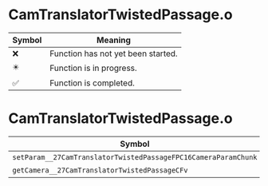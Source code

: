 # CamTranslatorTwistedPassage.o
| Symbol | Meaning 
| ------------- | ------------- 
| :x: | Function has not yet been started. 
| :eight_pointed_black_star: | Function is in progress. 
| :white_check_mark: | Function is completed. 


# CamTranslatorTwistedPassage.o
| Symbol | Decompiled? |
| ------------- | ------------- |
| `setParam__27CamTranslatorTwistedPassageFPC16CameraParamChunk` | :white_check_mark: |
| `getCamera__27CamTranslatorTwistedPassageCFv` | :white_check_mark: |
